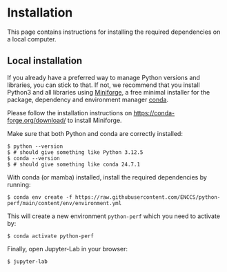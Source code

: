 # Installation

This page contains instructions for installing the required dependencies
on a local computer.

## Local installation

If you already have a preferred way to manage Python versions and
libraries, you can stick to that. If not, we recommend that you install
Python3 and all libraries using
[Miniforge](https://conda-forge.org/download/), a free
minimal installer for the package, dependency and environment manager
[conda](https://docs.conda.io/en/latest/index.html).

Please follow the installation instructions on
<https://conda-forge.org/download/> to install Miniforge.

Make sure that both Python and conda are correctly installed:

``` console
$ python --version
$ # should give something like Python 3.12.5
$ conda --version
$ # should give something like conda 24.7.1
```

With conda (or mamba) installed, install the required dependencies by running:

``` console
$ conda env create -f https://raw.githubusercontent.com/ENCCS/python-perf/main/content/env/environment.yml
```

This will create a new environment `python-perf` which you need to activate
by:

``` console
$ conda activate python-perf
```

Finally, open Jupyter-Lab in your browser:

``` console
$ jupyter-lab
```
